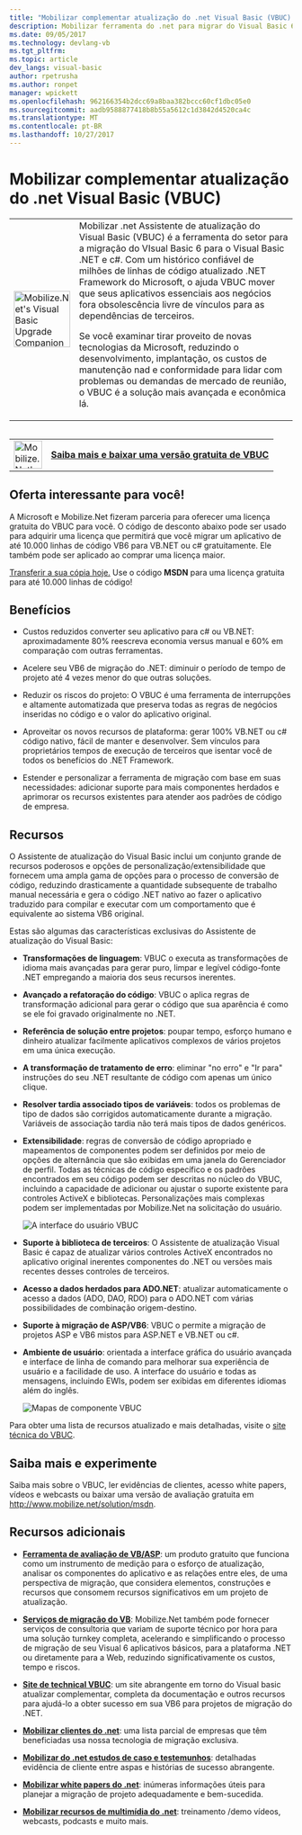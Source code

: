 ```yaml
---
title: "Mobilizar complementar atualização do .net Visual Basic (VBUC) | Microsoft Docs"
description: Mobilizar ferramenta do .net para migrar do Visual Basic 6 para o Visual Basic .NET e c#
ms.date: 09/05/2017
ms.technology: devlang-vb
ms.tgt_pltfrm: 
ms.topic: article
dev_langs: visual-basic
author: rpetrusha
ms.author: ronpet
manager: wpickett
ms.openlocfilehash: 962166354b2dcc69a8baa382bccc60cf1dbc05e0
ms.sourcegitcommit: aadb9588877418b8b55a5612c1d3842d4520ca4c
ms.translationtype: MT
ms.contentlocale: pt-BR
ms.lasthandoff: 10/27/2017
---
```

# <a name="mobilizenets-visual-basic-upgrade-companion-vbuc"></a>Mobilizar complementar atualização do .net Visual Basic (VBUC)

<table>
   <tr>
      <td><img src="media/vbuc.png" alt="Mobilize.Net's Visual Basic Upgrade Companion (VBUC)" width="100" /> </td> 
      <td>Mobilizar .net Assistente de atualização do Visual Basic (VBUC) é a ferramenta do setor para a migração do VIsual Basic 6 para o Visual Basic .NET e c#. Com um histórico confiável de milhões de linhas de código atualizado .NET Framework do Microsoft, o ajuda VBUC mover que seus aplicativos essenciais aos negócios fora obsolescência livre de vínculos para as dependências de terceiros. </p>
Se você examinar tirar proveito de novas tecnologias da Microsoft, reduzindo o desenvolvimento, implantação, os custos de manutenção nad e conformidade para lidar com problemas ou demandas de mercado de reunião, o VBUC é a solução mais avançada e econômica lá.</p> </td>  
   </tr>
<table>

<table>
   <tr>
      <td><a href="http://www.mobilize.net/solution/msdn"><img src="media/download.png" alt="Mobilize.Net's Visual Basic Upgrade Companion (VBUC)" width="50" /></a></td>
      <td><a href="http://www.mobilize.net/solution/msdn"><strong>Saiba mais e baixar uma versão gratuita de VBUC</string></a></td>
   </tr>
</table>  

## <a name="exciting-offer-for-you"></a>Oferta interessante para você!

A Microsoft e Mobilize.Net fizeram parceria para oferecer uma licença gratuita do VBUC para você. O código de desconto abaixo pode ser usado para adquirir uma licença que permitirá que você migrar um aplicativo de até 10.000 linhas de código VB6 para VB.NET ou c# gratuitamente. Ele também pode ser aplicado ao comprar uma licença maior.

[Transferir a sua cópia hoje.](http://www.mobilize.net/solution/msdn) Use o código **MSDN** para uma licença gratuita para até 10.000 linhas de código!

## <a name="benefits"></a>Benefícios

- Custos reduzidos converter seu aplicativo para c# ou VB.NET: aproximadamente 80% reescreva economia versus manual e 60% em comparação com outras ferramentas.

- Acelere seu VB6 de migração do .NET: diminuir o período de tempo de projeto até 4 vezes menor do que outras soluções.

- Reduzir os riscos do projeto: O VBUC é uma ferramenta de interrupções e altamente automatizada que preserva todas as regras de negócios inseridas no código e o valor do aplicativo original.

- Aproveitar os novos recursos de plataforma: gerar 100% VB.NET ou c# código nativo, fácil de manter e desenvolver. Sem vínculos para proprietários tempos de execução de terceiros que isentar você de todos os benefícios do .NET Framework.

- Estender e personalizar a ferramenta de migração com base em suas necessidades: adicionar suporte para mais componentes herdados e aprimorar os recursos existentes para atender aos padrões de código de empresa.

## <a name="features"></a>Recursos

O Assistente de atualização do Visual Basic inclui um conjunto grande de recursos poderosos e opções de personalização/extensibilidade que fornecem uma ampla gama de opções para o processo de conversão de código, reduzindo drasticamente a quantidade subsequente de trabalho manual necessária e gera o código .NET nativo ao fazer o aplicativo traduzido para compilar e executar com um comportamento que é equivalente ao sistema VB6 original.

Estas são algumas das características exclusivas do Assistente de atualização do Visual Basic:

- **Transformações de linguagem**: VBUC o executa as transformações de idioma mais avançadas para gerar puro, limpar e legível código-fonte .NET empregando a maioria dos seus recursos inerentes.

- **Avançado a refatoração do código**: VBUC o aplica regras de transformação adicional para gerar o código que sua aparência é como se ele foi gravado originalmente no .NET.

- **Referência de solução entre projetos**: poupar tempo, esforço humano e dinheiro atualizar facilmente aplicativos complexos de vários projetos em uma única execução.

- **A transformação de tratamento de erro**: eliminar "no erro" e "Ir para" instruções do seu .NET resultante de código com apenas um único clique.

- **Resolver tardia associado tipos de variáveis**: todos os problemas de tipo de dados são corrigidos automaticamente durante a migração. Variáveis de associação tardia não terá mais tipos de dados genéricos.
 
- **Extensibilidade**: regras de conversão de código apropriado e mapeamentos de componentes podem ser definidos por meio de opções de alternância que são exibidas em uma janela do Gerenciador de perfil. Todas as técnicas de código específico e os padrões encontrados em seu código podem ser descritas no núcleo do VBUC, incluindo a capacidade de adicionar ou ajustar o suporte existente para controles ActiveX e bibliotecas. Personalizações mais complexas podem ser implementadas por Mobilize.Net na solicitação do usuário.
 
  ![A interface do usuário VBUC](./media/vbuc-screenshot.png) 

- **Suporte à biblioteca de terceiros**: O Assistente de atualização Visual Basic é capaz de atualizar vários controles ActiveX encontrados no aplicativo original inerentes componentes do .NET ou versões mais recentes desses controles de terceiros.

- **Acesso a dados herdados para ADO.NET**: atualizar automaticamente o acesso a dados (ADO, DAO, RDO) para o ADO.NET com várias possibilidades de combinação origem-destino.

- **Suporte à migração de ASP/VB6**: VBUC o permite a migração de projetos ASP e VB6 mistos para ASP.NET e VB.NET ou c#.

- **Ambiente de usuário**: orientada a interface gráfica do usuário avançada e interface de linha de comando para melhorar sua experiência de usuário e a facilidade de uso. A interface do usuário e todas as mensagens, incluindo EWIs, podem ser exibidas em diferentes idiomas além do inglês.
 
  ![Mapas de componente VBUC](./media/vbuc-component-maps.png)

Para obter uma lista de recursos atualizado e mais detalhadas, visite o [site técnica do VBUC](http://www.vbtonet.com/?msdn).

## <a name="learn-more-and-try-it-for-yourself"></a>Saiba mais e experimente
Saiba mais sobre o VBUC, ler evidências de clientes, acesso white papers, vídeos e webcasts ou baixar uma versão de avaliação gratuita em http://www.mobilize.net/solution/msdn.

## <a name="additional-resources"></a>Recursos adicionais

- [**Ferramenta de avaliação de VB/ASP**](https://www.mobilize.net/modernization-assessment-tool): um produto gratuito que funciona como um instrumento de medição para o esforço de atualização, analisar os componentes do aplicativo e as relações entre eles, de uma perspectiva de migração, que considera elementos, construções e recursos que consomem recursos significativos em um projeto de atualização.

- [**Serviços de migração do VB**](https://www.mobilize.net/solution/legacy-solutions/vbmap---migrate-from-vb6-to-net): Mobilize.Net também pode fornecer serviços de consultoria que variam de suporte técnico por hora para uma solução turnkey completa, acelerando e simplificando o processo de migração de seu Visual 6 aplicativos básicos, para a plataforma .NET ou diretamente para a Web, reduzindo significativamente os custos, tempo e riscos.
 
- [**Site de technical VBUC**](http://www.vbtonet.com/?msdn): um site abrangente em torno do Visual basic atualizar complementar, completa da documentação e outros recursos para ajudá-lo a obter sucesso em sua VB6 para projetos de migração do .NET.

- [**Mobilizar clientes do .net**](http://www.mobilize.net/resources/customer-list): uma lista parcial de empresas que têm beneficiadas usa nossa tecnologia de migração exclusiva.

- [**Mobilizar do .net estudos de caso e testemunhos**](http://www.mobilize.net/case-studies/case-studies): detalhadas evidência de cliente entre aspas e histórias de sucesso abrangente.
 
- [**Mobilizar white papers do .net**](http://www.mobilize.net/whitepapers): inúmeras informações úteis para planejar a migração de projeto adequadamente e bem-sucedida.
 
- [**Mobilizar recursos de multimídia do .net**](http://www.mobilize.net/tech-resources): treinamento /demo vídeos, webcasts, podcasts e muito mais.

 